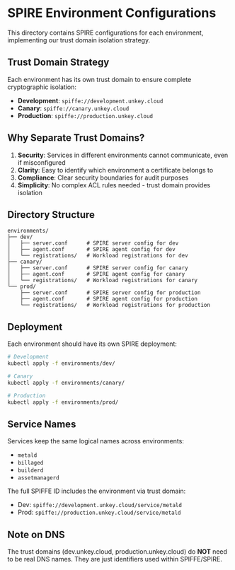 # SPIRE Environment Configurations

This directory contains SPIRE configurations for each environment, implementing our trust domain isolation strategy.

## Trust Domain Strategy

Each environment has its own trust domain to ensure complete cryptographic isolation:

- **Development**: `spiffe://development.unkey.cloud`
- **Canary**: `spiffe://canary.unkey.cloud`
- **Production**: `spiffe://production.unkey.cloud`

## Why Separate Trust Domains?

1. **Security**: Services in different environments cannot communicate, even if misconfigured
2. **Clarity**: Easy to identify which environment a certificate belongs to
3. **Compliance**: Clear security boundaries for audit purposes
4. **Simplicity**: No complex ACL rules needed - trust domain provides isolation

## Directory Structure

```
environments/
├── dev/
│   ├── server.conf      # SPIRE server config for dev
│   ├── agent.conf       # SPIRE agent config for dev
│   └── registrations/   # Workload registrations for dev
├── canary/
│   ├── server.conf      # SPIRE server config for canary
│   ├── agent.conf       # SPIRE agent config for canary
│   └── registrations/   # Workload registrations for canary
└── prod/
    ├── server.conf      # SPIRE server config for production
    ├── agent.conf       # SPIRE agent config for production
    └── registrations/   # Workload registrations for production
```

## Deployment

Each environment should have its own SPIRE deployment:

```bash
# Development
kubectl apply -f environments/dev/

# Canary
kubectl apply -f environments/canary/

# Production
kubectl apply -f environments/prod/
```

## Service Names

Services keep the same logical names across environments:
- `metald`
- `billaged`
- `builderd`
- `assetmanagerd`

The full SPIFFE ID includes the environment via trust domain:
- Dev: `spiffe://development.unkey.cloud/service/metald`
- Prod: `spiffe://production.unkey.cloud/service/metald`

## Note on DNS

The trust domains (dev.unkey.cloud, production.unkey.cloud) do **NOT** need to be real DNS names. They are just identifiers used within SPIFFE/SPIRE.
